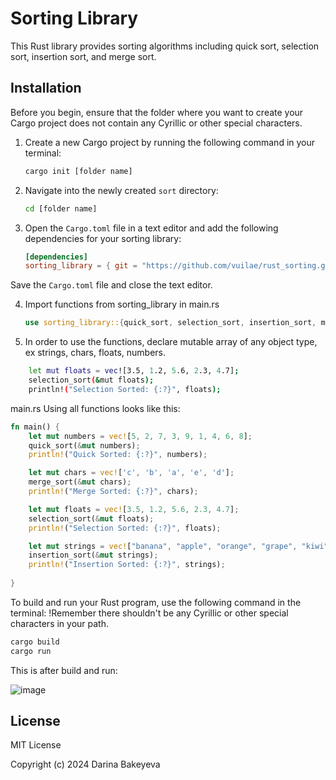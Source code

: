 # Sorting Library

This Rust library provides sorting algorithms including quick sort, selection sort, insertion sort, and merge sort.

## Installation

Before you begin, ensure that the folder where you want to create your Cargo project does not contain any Cyrillic or other special characters.

1. Create a new Cargo project by running the following command in your terminal:
   ```bash
   cargo init [folder name]
   ```

2. Navigate into the newly created `sort` directory:
   ```bash
   cd [folder name]
   ```

3. Open the `Cargo.toml` file in a text editor and add the following dependencies for your sorting library:
   ```toml
   [dependencies]
   sorting_library = { git = "https://github.com/vuilae/rust_sorting.git" }
   ```
Save the `Cargo.toml` file and close the text editor.

4. Import functions from sorting_library in main.rs
   ```main.rs
   use sorting_library::{quick_sort, selection_sort, insertion_sort, merge_sort};
   ```
5. In order to use the functions, declare mutable array of any object type, ex strings, chars, floats, numbers.

```bash
    let mut floats = vec![3.5, 1.2, 5.6, 2.3, 4.7];
    selection_sort(&mut floats);
    println!("Selection Sorted: {:?}", floats);
```
main.rs
Using all functions looks like this:
```main.rs
fn main() {
    let mut numbers = vec![5, 2, 7, 3, 9, 1, 4, 6, 8];
    quick_sort(&mut numbers);
    println!("Quick Sorted: {:?}", numbers);

    let mut chars = vec!['c', 'b', 'a', 'e', 'd'];
    merge_sort(&mut chars);
    println!("Merge Sorted: {:?}", chars);

    let mut floats = vec![3.5, 1.2, 5.6, 2.3, 4.7];
    selection_sort(&mut floats);
    println!("Selection Sorted: {:?}", floats);

    let mut strings = vec!["banana", "apple", "orange", "grape", "kiwi"];
    insertion_sort(&mut strings);
    println!("Insertion Sorted: {:?}", strings);
    
}
```

To build and run your Rust program, use the following command in the terminal:
!Remember there shouldn't be any Cyrillic or other special characters in your path.
```bash
cargo build
cargo run
```

This is after build and run:

![image](https://github.com/vuilae/bl-sorting/assets/114561182/8a287c35-1edc-4c12-8a34-af4fe09dbd59)

## License

MIT License

Copyright (c) 2024 Darina Bakeyeva
